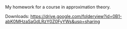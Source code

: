 My homework for a course in approximation theory.

Downloads: https://drive.google.com/folderview?id=0B1-abK0MHzaSaGdLRzY0Z0FyYWs&usp=sharing